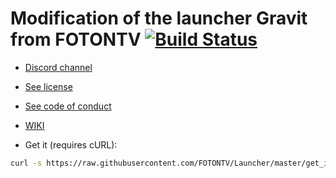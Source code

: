 # Modification of the launcher Gravit from FOTONTV [![Build Status](https://travis-ci.com/FOTONTV/Launcher.svg?branch=master)](https://travis-ci.com/FOTONTV/Launcher)

* [Discord channel](https://discord.gg/b9QG4ygY75)

* [See license](LICENSE)
* [See code of conduct](CODE_OF_CONDUCT.md)
* [WIKI](https://launcher.fotontv.fun)
* Get it (requires cURL):

```sh
curl -s https://raw.githubusercontent.com/FOTONTV/Launcher/master/get_it.sh | sh
```